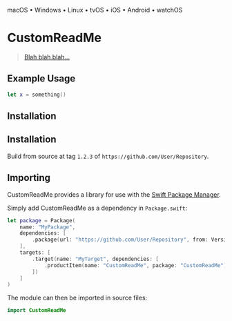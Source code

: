 <!--
 README.md

 This source file is part of the CustomReadMe open source project.

 Copyright ©2020 the CustomReadMe project contributors.

 Dedicated to the public domain.
 See http://unlicense.org/ for more information.
 -->

macOS • Windows • Linux • tvOS • iOS • Android • watchOS

# CustomReadMe

> [Blah blah blah...](http://somewhere.com)

## Example Usage

```swift
let x = something()
```

## Installation

## Installation

Build from source at tag `1.2.3` of `https://github.com/User/Repository`.

## Importing

CustomReadMe provides a library for use with the [Swift Package Manager](https://swift.org/package-manager/).

Simply add CustomReadMe as a dependency in `Package.swift`:

```swift
let package = Package(
    name: "MyPackage",
    dependencies: [
        .package(url: "https://github.com/User/Repository", from: Version(1, 2, 3)),
    ],
    targets: [
        .target(name: "MyTarget", dependencies: [
            .productItem(name: "CustomReadMe", package: "CustomReadMe"),
        ])
    ]
)
```

The module can then be imported in source files:

```swift
import CustomReadMe
```
